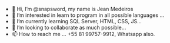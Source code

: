 - 👋 Hi, I’m @snapsword, my name is Jean Medeiros
- 👀 I’m interested in learn to program in all possible languages ...
- 🌱 I’m currently learning SQL Server, HTML, CSS, JS...
- 💞️ I’m looking to collaborate as much possible...
- 📫 How to reach me ... +55 81 99757-9912, Whatsapp also.

<!---
snapsword/snapsword is a ✨ special ✨ repository because its `README.md` (this file) appears on your GitHub profile.
You can click the Preview link to take a look at your changes.
--->

